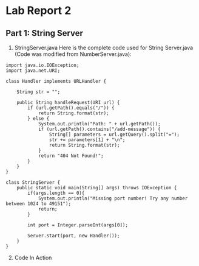# Lab Report 2
## Part 1: String Server

1) StringServer.java
Here is the complete code used for String Server.java (Code was modified from NumberServer.java):
```
import java.io.IOException;
import java.net.URI;

class Handler implements URLHandler {

    String str = "";

    public String handleRequest(URI url) {
        if (url.getPath().equals("/")) {
            return String.format(str);
        } else {
            System.out.println("Path: " + url.getPath());
            if (url.getPath().contains("/add-message")) {
                String[] parameters = url.getQuery().split("=");
                str += parameters[1] + "\n";
                return String.format(str);
            }
            return "404 Not Found!";
        }
    }
}

class StringServer {
    public static void main(String[] args) throws IOException {
        if(args.length == 0){
            System.out.println("Missing port number! Try any number between 1024 to 49151");
            return;
        }

        int port = Integer.parseInt(args[0]);

        Server.start(port, new Handler());
    }
}
```

2) Code In Action
